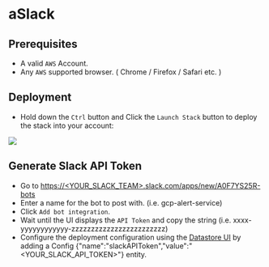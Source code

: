 # aSlack

## Prerequisites
- A valid `AWS` Account.
- Any `AWS` supported browser. ( Chrome / Firefox / Safari etc. )

## Deployment
- Hold down the `Ctrl` button and Click the `Launch Stack` button to deploy the stack into your account:

<a href="https://console.aws.amazon.com/cloudformation/home?#/stacks/new?stackName=aSlack&templateURL=https://s3.amazonaws.com/a-slack/source/aSlack.template.json" target="_blank"><img src="https://s3.amazonaws.com/cloudformation-examples/cloudformation-launch-stack.png"></img></a>

## Generate Slack API Token
- Go to [https://<YOUR_SLACK_TEAM>.slack.com/apps/new/A0F7YS25R-bots]()
- Enter a name for the bot to post with. (i.e. gcp-alert-service)
- Click `Add bot integration`.
- Wait until the UI displays the `API Token` and copy the string (i.e. xxxx-yyyyyyyyyyyy-zzzzzzzzzzzzzzzzzzzzzzzz)
- Configure the deployment configuration using the [Datastore UI](https://console.cloud.google.com/datastore) by adding a Config {"name":"slackAPIToken","value":"<YOUR_SLACK_API_TOKEN>"} entity.
